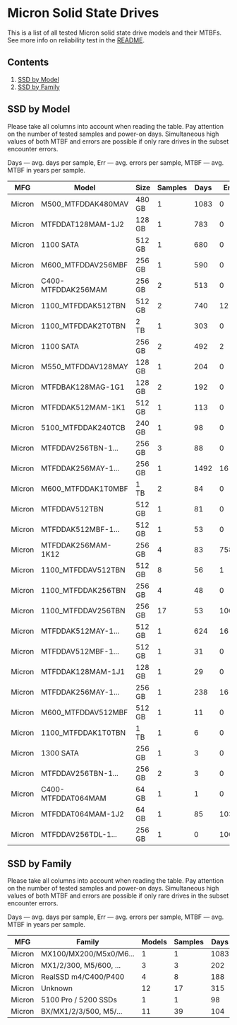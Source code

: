 Micron Solid State Drives
=========================

This is a list of all tested Micron solid state drive models and their MTBFs. See
more info on reliability test in the [README](https://github.com/linuxhw/SMART).

Contents
--------

1. [ SSD by Model  ](#ssd-by-model)
2. [ SSD by Family ](#ssd-by-family)

SSD by Model
------------

Please take all columns into account when reading the table. Pay attention on the
number of tested samples and power-on days. Simultaneous high values of both MTBF
and errors are possible if only rare drives in the subset encounter errors.

Days   — avg. days per sample,
Err    — avg. errors per sample,
MTBF   — avg. MTBF in years per sample.

| MFG       | Model              | Size   | Samples | Days  | Err   | MTBF   |
|-----------|--------------------|--------|---------|-------|-------|--------|
| Micron    | M500_MTFDDAK480MAV | 480 GB | 1       | 1083  | 0     | 2.97   |
| Micron    | MTFDDAT128MAM-1J2  | 128 GB | 1       | 783   | 0     | 2.15   |
| Micron    | 1100 SATA          | 512 GB | 1       | 680   | 0     | 1.87   |
| Micron    | M600_MTFDDAV256MBF | 256 GB | 1       | 590   | 0     | 1.62   |
| Micron    | C400-MTFDDAK256MAM | 256 GB | 2       | 513   | 0     | 1.41   |
| Micron    | 1100_MTFDDAK512TBN | 512 GB | 2       | 740   | 12    | 1.05   |
| Micron    | 1100_MTFDDAK2T0TBN | 2 TB   | 1       | 303   | 0     | 0.83   |
| Micron    | 1100 SATA          | 256 GB | 2       | 492   | 2     | 0.61   |
| Micron    | M550_MTFDDAV128MAY | 128 GB | 1       | 204   | 0     | 0.56   |
| Micron    | MTFDBAK128MAG-1G1  | 128 GB | 2       | 192   | 0     | 0.53   |
| Micron    | MTFDDAK512MAM-1K1  | 512 GB | 1       | 113   | 0     | 0.31   |
| Micron    | 5100_MTFDDAK240TCB | 240 GB | 1       | 98    | 0     | 0.27   |
| Micron    | MTFDDAV256TBN-1... | 256 GB | 3       | 88    | 0     | 0.24   |
| Micron    | MTFDDAK256MAY-1... | 256 GB | 1       | 1492  | 16    | 0.24   |
| Micron    | M600_MTFDDAK1T0MBF | 1 TB   | 2       | 84    | 0     | 0.23   |
| Micron    | MTFDDAV512TBN      | 512 GB | 1       | 81    | 0     | 0.22   |
| Micron    | MTFDDAK512MBF-1... | 512 GB | 1       | 53    | 0     | 0.15   |
| Micron    | MTFDDAK256MAM-1K12 | 256 GB | 4       | 83    | 758   | 0.14   |
| Micron    | 1100_MTFDDAV512TBN | 512 GB | 8       | 56    | 1     | 0.13   |
| Micron    | 1100_MTFDDAK256TBN | 256 GB | 4       | 48    | 0     | 0.13   |
| Micron    | 1100_MTFDDAV256TBN | 256 GB | 17      | 53    | 100   | 0.13   |
| Micron    | MTFDDAK512MAY-1... | 512 GB | 1       | 624   | 16    | 0.10   |
| Micron    | MTFDDAV512MBF-1... | 512 GB | 1       | 31    | 0     | 0.09   |
| Micron    | MTFDDAK128MAM-1J1  | 128 GB | 1       | 29    | 0     | 0.08   |
| Micron    | MTFDDAK256MAY-1... | 256 GB | 1       | 238   | 16    | 0.04   |
| Micron    | M600_MTFDDAV512MBF | 512 GB | 1       | 11    | 0     | 0.03   |
| Micron    | 1100_MTFDDAK1T0TBN | 1 TB   | 1       | 6     | 0     | 0.02   |
| Micron    | 1300 SATA          | 256 GB | 1       | 3     | 0     | 0.01   |
| Micron    | MTFDDAV256TBN-1... | 256 GB | 2       | 3     | 0     | 0.01   |
| Micron    | C400-MTFDDAT064MAM | 64 GB  | 1       | 1     | 0     | 0.00   |
| Micron    | MTFDDAT064MAM-1J2  | 64 GB  | 1       | 85    | 1039  | 0.00   |
| Micron    | MTFDDAV256TDL-1... | 256 GB | 1       | 0     | 1008  | 0.00   |

SSD by Family
-------------

Please take all columns into account when reading the table. Pay attention on the
number of tested samples and power-on days. Simultaneous high values of both MTBF
and errors are possible if only rare drives in the subset encounter errors.

Days   — avg. days per sample,
Err    — avg. errors per sample,
MTBF   — avg. MTBF in years per sample.

| MFG       | Family                 | Models | Samples | Days  | Err   | MTBF   |
|-----------|------------------------|--------|---------|-------|-------|--------|
| Micron    | MX100/MX200/M5x0/M6... | 1      | 1       | 1083  | 0     | 2.97   |
| Micron    | MX1/2/300, M5/600, ... | 3      | 3       | 202   | 0     | 0.56   |
| Micron    | RealSSD m4/C400/P400   | 4      | 8       | 188   | 379   | 0.47   |
| Micron    | Unknown                | 12     | 17      | 315   | 125   | 0.38   |
| Micron    | 5100 Pro / 5200 SSDs   | 1      | 1       | 98    | 0     | 0.27   |
| Micron    | BX/MX1/2/3/500, M5/... | 11     | 39      | 104   | 44    | 0.24   |
